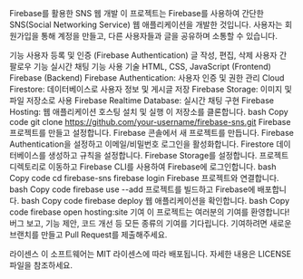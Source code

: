 Firebase를 활용한 SNS 웹 개발
이 프로젝트는 Firebase를 사용하여 간단한 SNS(Social Networking Service) 웹 애플리케이션을 개발한 것입니다. 사용자는 회원가입을 통해 계정을 만들고, 다른 사용자들과 글을 공유하며 소통할 수 있습니다.

기능
사용자 등록 및 인증 (Firebase Authentication)
글 작성, 편집, 삭제
사용자 간 팔로우 기능
실시간 채팅 기능
사용 기술
HTML, CSS, JavaScript (Frontend)
Firebase (Backend)
Firebase Authentication: 사용자 인증 및 권한 관리
Cloud Firestore: 데이터베이스로 사용자 정보 및 게시글 저장
Firebase Storage: 이미지 및 파일 저장소로 사용
Firebase Realtime Database: 실시간 채팅 구현
Firebase Hosting: 웹 애플리케이션 호스팅
설치 및 실행
이 저장소를 클론합니다.
bash
Copy code
git clone https://github.com/your-username/firebase-sns.git
Firebase 프로젝트를 만들고 설정합니다.
Firebase 콘솔에서 새 프로젝트를 만듭니다.
Firebase Authentication을 설정하고 이메일/비밀번호 로그인을 활성화합니다.
Firestore 데이터베이스를 생성하고 규칙을 설정합니다.
Firebase Storage를 설정합니다.
프로젝트 디렉토리로 이동하고 Firebase CLI를 사용하여 Firebase에 로그인합니다.
bash
Copy code
cd firebase-sns
firebase login
Firebase 프로젝트와 연결합니다.
bash
Copy code
firebase use --add
프로젝트를 빌드하고 Firebase에 배포합니다.
bash
Copy code
firebase deploy
웹 애플리케이션을 확인합니다.
bash
Copy code
firebase open hosting:site
기여
이 프로젝트는 여러분의 기여를 환영합니다! 버그 보고, 기능 제안, 코드 개선 등 모든 종류의 기여를 기다립니다. 기여하려면 새로운 브랜치를 만들고 Pull Request를 제출해주세요.

라이센스
이 소프트웨어는 MIT 라이센스에 따라 배포됩니다. 자세한 내용은 LICENSE 파일을 참조하세요.

